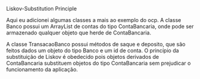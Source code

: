 Liskov-Substitution Principle

Aqui eu adicionei algumas classes a mais ao exemplo do ocp.
A classe Banco possui um ArrayList de contas do tipo ContaBancaria,
onde pode ser armazenado qualquer objeto que herde de ContaBancaria.

A classe TransacaoBanco possui métodos de saque e deposito, que são
feitos dados um objeto do tipo Banco e um id de conta. O princípio
da substituição de Liskov é obedecido pois objetos derivados de
ContaBancaria substituem objetos do tipo ContaBancaria sem prejudicar
o funcionamento da aplicação.